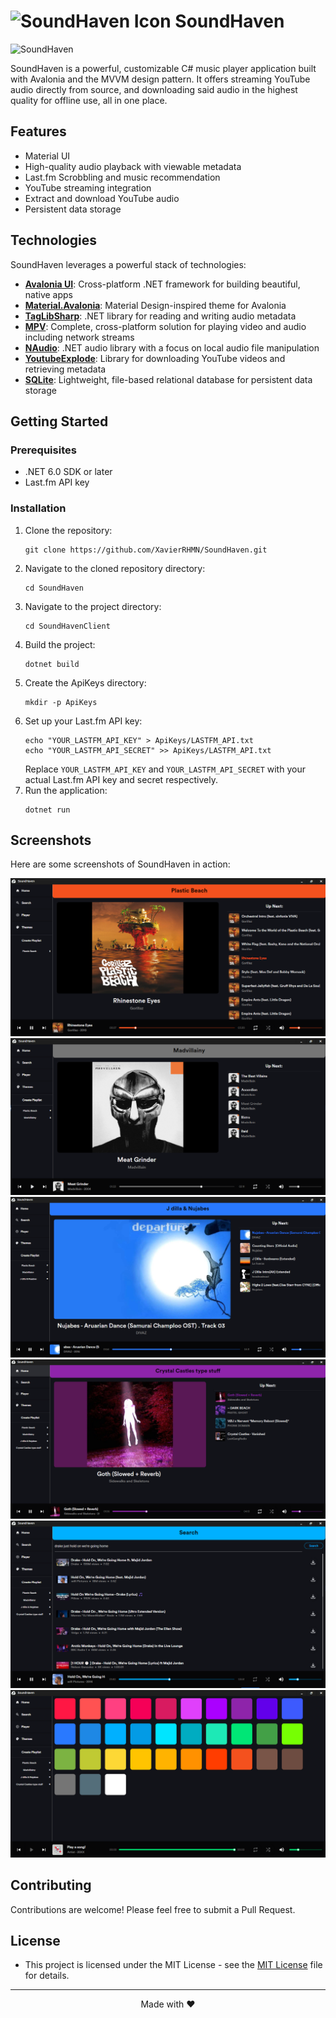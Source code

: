 # <img src="SoundHavenClient/Assets/Icons/SoundHavenClient.ico" alt="SoundHaven Icon" width="32" height="32"> SoundHaven

![SoundHaven](https://github.com/user-attachments/assets/b1f430a6-f878-4fa9-bc14-a1163ec1d5dd)

SoundHaven is a powerful, customizable C# music player application built
with Avalonia and the MVVM design pattern. It offers streaming YouTube audio directly from source, 
and downloading said audio in the highest quality for offline use, all in one place. 

##  Features

-  Material UI
-  High-quality audio playback with viewable metadata
-  Last.fm Scrobbling and music recommendation
-  YouTube streaming integration
-  Extract and download YouTube audio
-  Persistent data storage

##  Technologies

SoundHaven leverages a powerful stack of technologies:

- **[Avalonia UI](https://avaloniaui.net/)**: Cross-platform .NET framework for building beautiful, native apps
- **[Material.Avalonia](https://github.com/AvaloniaCommunity/Material.Avalonia)**: Material Design-inspired theme for Avalonia
- **[TagLibSharp](https://github.com/mono/taglib-sharp)**: .NET library for reading and writing audio metadata
- **[MPV](https://mpv.io/)**: Complete, cross-platform solution for playing video and audio including network streams
- **[NAudio](https://github.com/naudio/NAudio)**: .NET audio library with a focus on local audio file manipulation
- **[YoutubeExplode](https://github.com/Tyrrrz/YoutubeExplode)**: Library for downloading YouTube videos and retrieving metadata
- **[SQLite](https://www.sqlite.org/)**: Lightweight, file-based relational database for persistent data storage

##  Getting Started

### Prerequisites

- .NET 6.0 SDK or later
- Last.fm API key

### Installation

1. Clone the repository:
   ```
   git clone https://github.com/XavierRHMN/SoundHaven.git
   ```
2. Navigate to the cloned repository directory:
   ```
   cd SoundHaven
   ```
3. Navigate to the project directory:
   ```
   cd SoundHavenClient
   ```
4. Build the project:
   ```
   dotnet build
   ```
5. Create the ApiKeys directory:
   ```
   mkdir -p ApiKeys
   ```
6. Set up your Last.fm API key:
   ```
   echo "YOUR_LASTFM_API_KEY" > ApiKeys/LASTFM_API.txt
   echo "YOUR_LASTFM_API_SECRET" >> ApiKeys/LASTFM_API.txt
   ```
   Replace `YOUR_LASTFM_API_KEY` and `YOUR_LASTFM_API_SECRET` with your actual Last.fm API key and secret respectively.
7. Run the application:
   ```
   dotnet run
   ```

##  Screenshots

Here are some screenshots of SoundHaven in action:

![SoundHaven First](SoundHavenClient/Screenshots/soundhaven_1.png)
![SoundHaven Second](SoundHavenClient/Screenshots/soundhaven_2.png)
![SoundHaven Third](SoundHavenClient/Screenshots/soundhaven_3.png)
![SoundHaven Fourth](SoundHavenClient/Screenshots/soundhaven_4.png)
![SoundHaven Search](SoundHavenClient/Screenshots/Search.png)
![SoundHaven Themes](SoundHavenClient/Screenshots/Themes.png)


##  Contributing

Contributions are welcome! Please feel free to submit a Pull Request.

##  License

- This project is licensed under the MIT License - see the [MIT License](LICENSE) file for details.
---

<p align="center">
  Made with ❤️
</p>
